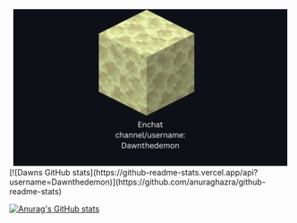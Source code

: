 
<div align="center">
  <img src="./Enchat_Card1.png" height="280" />
</div>
[![Dawns GitHub stats](https://github-readme-stats.vercel.app/api?username=Dawnthedemon)](https://github.com/anuraghazra/github-readme-stats)

[![Anurag's GitHub stats](https://github-readme-stats.vercel.app/api?username=anuraghazra)](https://github.com/anuraghazra/github-readme-stats)
